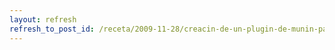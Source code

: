 ```yaml
---
layout: refresh
refresh_to_post_id: /receta/2009-11-28/creacin-de-un-plugin-de-munin-para-mldonkey
---
```

